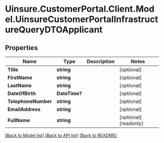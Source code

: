 # Uinsure.CustomerPortal.Client.Model.UinsureCustomerPortalInfrastructureQueryDTOApplicant

## Properties

Name | Type | Description | Notes
------------ | ------------- | ------------- | -------------
**Title** | **string** |  | [optional] 
**FirstName** | **string** |  | [optional] 
**LastName** | **string** |  | [optional] 
**DateOfBirth** | **DateTime?** |  | [optional] 
**TelephoneNumber** | **string** |  | [optional] 
**EmailAddress** | **string** |  | [optional] 
**FullName** | **string** |  | [optional] [readonly] 

[[Back to Model list]](../README.md#documentation-for-models) [[Back to API list]](../README.md#documentation-for-api-endpoints) [[Back to README]](../README.md)

